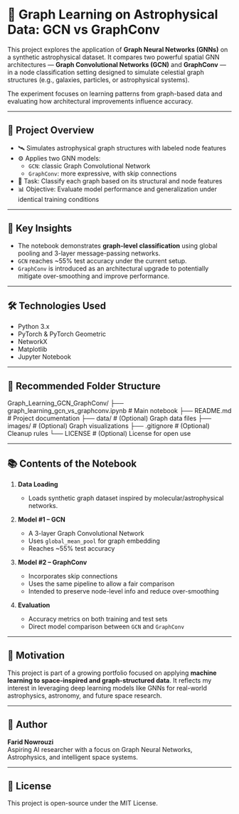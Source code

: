# 🌌 Graph Learning on Astrophysical Data: GCN vs GraphConv

This project explores the application of **Graph Neural Networks (GNNs)** on a synthetic astrophysical dataset. It compares two powerful spatial GNN architectures — **Graph Convolutional Networks (GCN)** and **GraphConv** — in a node classification setting designed to simulate celestial graph structures (e.g., galaxies, particles, or astrophysical systems).

The experiment focuses on learning patterns from graph-based data and evaluating how architectural improvements influence accuracy.

---

## 🚀 Project Overview

- 🛰️ Simulates astrophysical graph structures with labeled node features
- ⚙️ Applies two GNN models:  
  - `GCN`: classic Graph Convolutional Network  
  - `GraphConv`: more expressive, with skip connections
- 🎯 Task: Classify each graph based on its structural and node features
- 📊 Objective: Evaluate model performance and generalization under identical training conditions

---

## 🧠 Key Insights

- The notebook demonstrates **graph-level classification** using global pooling and 3-layer message-passing networks.
- `GCN` reaches ~55% test accuracy under the current setup.
- `GraphConv` is introduced as an architectural upgrade to potentially mitigate over-smoothing and improve performance.

---

## 🛠️ Technologies Used

- Python 3.x
- PyTorch & PyTorch Geometric
- NetworkX
- Matplotlib
- Jupyter Notebook

---

## 📁 Recommended Folder Structure

Graph_Learning_GCN_GraphConv/
├── graph_learning_gcn_vs_graphconv.ipynb # Main notebook
├── README.md # Project documentation
├── data/ # (Optional) Graph data files
├── images/ # (Optional) Graph visualizations
├── .gitignore # (Optional) Cleanup rules
└── LICENSE # (Optional) License for open use




---

## 📚 Contents of the Notebook

1. **Data Loading**  
   - Loads synthetic graph dataset inspired by molecular/astrophysical networks.

2. **Model #1 – GCN**  
   - A 3-layer Graph Convolutional Network  
   - Uses `global_mean_pool` for graph embedding  
   - Reaches ~55% test accuracy

3. **Model #2 – GraphConv**  
   - Incorporates skip connections  
   - Uses the same pipeline to allow a fair comparison  
   - Intended to preserve node-level info and reduce over-smoothing

4. **Evaluation**  
   - Accuracy metrics on both training and test sets  
   - Direct model comparison between `GCN` and `GraphConv`

---

## 🎯 Motivation

This project is part of a growing portfolio focused on applying **machine learning to space-inspired and graph-structured data**. It reflects my interest in leveraging deep learning models like GNNs for real-world astrophysics, astronomy, and future space research.

---

## 👤 Author

**Farid Nowrouzi**  
Aspiring AI researcher with a focus on Graph Neural Networks, Astrophysics, and intelligent space systems.

---

## 📘 License

This project is open-source under the MIT License.
